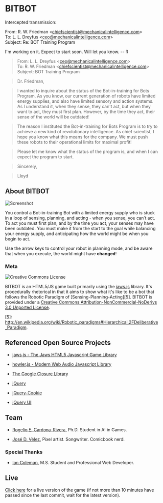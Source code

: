 BITBOT
======

Intercepted transmission:

From: R. W. Friedman \<chiefscientist@mechanicalintelligence.com\>  
To: L. L. Dreyfus \<ceo@mechanicalintelligence.com\>  
Subject: Re: BOT Training Program

I'm working on it. Expect to start soon. Will let you know. -- R

>   From: L. L. Dreyfus \<ceo@mechanicalintelligence.com\>  
>   To: R. W. Friedman \<chiefscientist@mechanicalintelligence.com\>  
>   Subject: BOT Training Program

>   Dr. Friedman,

>   I wanted to inquire about the status of the Bot-in-training for Bots
>   Program.  As you know, our current generation of robots have limited energy
>   supplies, and also have limited sensory and action systems.  As I understand
>   it, when they sense, they can't act, but when they want to act, they must
>   first plan. However, by the time they act, their sense of the world will be
>   outdated!

>   The reason I instituted the Bot-in-training for Bots Program is to try to
>   achieve a new kind of revolutionary intelligence.  As chief scientist, I
>   hope you know what this means for the company. We must push these robots to
>   their operational limits for maximal profit!

>   Please let me know what the status of the program is, and when I can expect
>   the program to start.

>   Sincerely,

>   Lloyd

About BITBOT
------------
![Screenshot](https://raw.github.com/recardona/BitBot/master/screenshot.png)

You control a Bot-in-training Bot with a limited energy supply who is stuck in a
loop of sensing, planning, and acting - when you sense, you can’t act.  To act
you must first plan, and by the time you act, your senses may have been
outdated.  You must make it from the start to the goal while balancing your
energy supply, and anticipating how the world might be when you begin to act.

Use the arrow keys to control your robot in planning mode, and be aware that
when you execute, the world might have **changed**!

### Meta

![Creative Commons
License](<http://i.creativecommons.org/l/by-nc-nd/3.0/88x31.png>)

BITBOT is an HTML5/JS game built primarily using the [jaws.js][1] library.  It's
procedurally rhetorical in that it aims to show what it's like to be a bot that
follows the Robotic Paradigm of [Sensing-Planning-Acting][5].  BITBOT is
provided under a [Creative Commons Attribution-NonCommercial-NoDerivs 3.0
Unported License][6].

[5]: <http://en.wikipedia.org/wiki/Robotic_paradigms#Hierarchical.2FDeliberative_Paradigm>.

[6]: <http://creativecommons.org/licenses/by-nc-nd/3.0/deed.en_US>

Referenced Open Source Projects
-------------------------------

-   [jaws.js - The Jaws HTML5 Javascript Game Library][1]

[1]: <http://jawsjs.com/>

-   [howler.js - Modern Web Audio Javascript Library][2]

[2]: <http://goldfirestudios.com/blog/104/howler.js-Modern-Web-Audio-Javascript-Library>

-   [The Google Closure Library][3]

[3]: <http://developers.google.com/closure/library/>

-   [jQuery][4]

[4]: <http://jquery.com/>

-   [jQuery-Cookie][7]

[7]: <http://github.com/carhartl/jquery-cookie>

-   [jQuery UI][8]

[8]: <http://jqueryui.com/>



Team
----

-   [Rogelio E. Cardona-Rivera](<http://twitter.com/recardona>), Ph.D. Student
    in AI in Games.

-   [José D. Vélez](<http://twitter.com/danivive>), Pixel artist. Songwriter.
    Comicbook nerd.



### Special Thanks

-   [Ian Coleman](<http://twitter.com/iancoleman>), M.S. Student and
    Professional Web Developer.



Live
----

[Click here](<http://recardona.github.io/game-off-2013>) for a live version of
the game (if not more than 10 minutes have passed since the last commit, wait
for the latest version).


